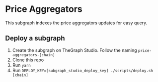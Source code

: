 # Price Aggregators

This subgraph indexes the price aggregators updates for easy query.

## Deploy a subgraph

1. Create the subgraph on TheGraph Studio. Follow the naming `price-aggregators-[chain]`
2. Clone this repo
3. Run `yarn`
4. Run `DEPLOY_KEY=[subgraph_studio_deploy_key] ./scripts/deploy.sh [chain]`
